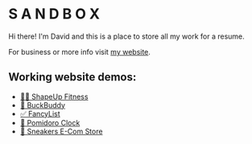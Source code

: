 # S A N D B O X

Hi there! I'm David and this is a place to store all my work for a resume.

For business or more info visit [my website](https://dawidnowacki.dev).

## Working website demos:
- [🏋️‍♀️ ShapeUp Fitness](https://shapeupfitness-dev.netlify.app)
- [💸 BuckBuddy](https://buckbuddy.netlify.app)
- [✅ FancyList](https://fancylist.netlify.app)
- [🍅 Pomidoro Clock](https://pomidoroclock.netlify.app)
- [👟 Sneakers E-Com Store](https://sneakersecomstore.netlify.app)
